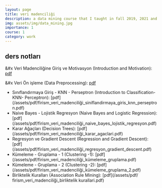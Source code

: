 ```yaml
---
layout: page
title: veri madenciliği
description: a data mining course that I taught in fall 2019, 2021 and 2022
img: assets/img/data_mining.jpg
importance: 1
course: 1 
category: work
---
```


<h2>ders notları</h2>

  &#x Veri Madenciliğine Giriş ve Motivasyon (Introduction and Motivation): [pdf](/assets/pdf/firism_veri_madenciliği_giris_motivasyon.pdf) 
  
  &#x Veri Ön işleme (Data Preprocessing):  [pdf](/assets/pdf/firism_veri_madenciliği_veri_önişleme.pdf)
  
   <ul>
  <li>Sınıflandırmaya Giriş - KNN - Perseptron (Introduction to Classification- KNN- Perceptron): [pdf](/assets/pdf/firism_veri_madenciliği_siniflandirmaya_giris_knn_perseptron.pdf)</li>
 <li>Naive Bayes - Lojistik Regresyon (Naive Bayes and Logistic Regression): [pdf](/assets/pdf/firism_veri_madenciliği_naive_bayes_lojistik_regresyon.pdf)</li>  
  <li>Karar Ağaçları (Decision Trees): [pdf](/assets/pdf/firism_veri_madenciliği_karar_agaclari.pdf)</li>  
 <li>Regresyon ve Gradient Descent (Regression and Gradient Descent): [pdf](/assets/pdf/firism_veri_madenciliği_regresyon_gradient_descent.pdf)</li>  
  <li>Kümeleme - Gruplama - 1 (Clustering -1): [pdf](/assets/pdf/firism_veri_madenciliği_kümeleme_gruplama.pdf)</li>  
  <li>Kümeleme - Gruplama - 2 (Clustering -2): [pdf](/assets/pdf/firism_veri_madenciliği_kümeleme_gruplama_2.pdf)</li>  
 <li>Birliktelik Kuralları (Association Rule Mining): [pdf](/assets/pdf/ firism_veri_madenciliği_birliktelik kurallari.pdf)</li>
</ul>



